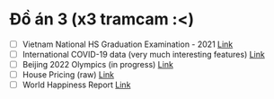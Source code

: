 # Đồ án 3 (x3 tramcam :<)
- [ ] Vietnam National HS Graduation Examination - 2021 [Link](https://www.kaggle.com/tdbui1209/vietnam-national-hs-graduation-examination-2021/tasks)
- [ ] International COVID-19 data (very much interesting features) [Link](https://www.kaggle.com/olanaji/vaccinedata)
- [ ] Beijing 2022 Olympics (in progress) [Link](https://www.kaggle.com/piterfm/beijing-2022-olympics)
- [ ] House Pricing (raw) [Link](https://raw.githubusercontent.com/rashida048/Datasets/master/home_data.csv)
- [ ] World Happiness Report [Link](https://www.kaggle.com/unsdsn/world-happiness)
